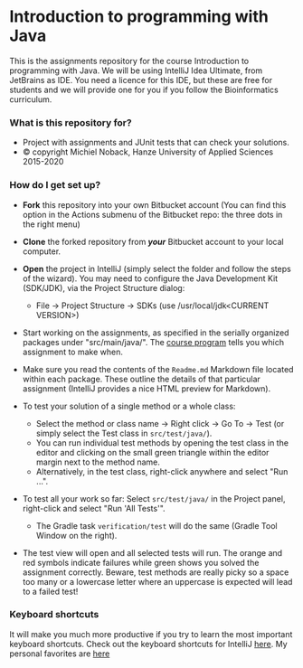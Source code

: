 # Introduction to programming with Java #

This is the assignments repository for the course Introduction to programming with Java.
We will be using IntelliJ Idea Ultimate, from JetBrains as IDE. 
You need a licence for this IDE, but these are free for students and we will provide one for you if you follow the Bioinformatics curriculum.

### What is this repository for?

* Project with assignments and JUnit tests that can check your solutions.
* &copy; copyright Michiel Noback, Hanze University of Applied Sciences 2015-2020

### How do I get set up?

* **Fork** this repository into your own Bitbucket account (You can find this option in the Actions submenu of the Bitbucket repo: the three dots in the right menu)  

* **Clone** the forked repository from **_your_** Bitbucket account to your local computer. 

* **Open** the project in IntelliJ (simply select the folder and follow the steps of the wizard).
 You may need to configure the Java Development Kit (SDK/JDK), via the Project Structure dialog:  
    - File &rarr; Project Structure &rarr; SDKs (use /usr/local/jdk&lt;CURRENT VERSION&GT;)

* Start working on the assignments, as specified in the serially organized packages under "src/main/java/". The [course program](https://michielnoback.github.io/bincourses/course_contents/java_intro/course_program.html) tells you which assignment to make when. 

* Make sure you read the contents of the `Readme.md` Markdown file located within each package. These outline the details of that particular assignment (IntelliJ provides a nice HTML preview for Markdown). 

* To test your solution of a single method or a whole class: 
    - Select the method or class name &rarr; Right click &rarr; Go To &rarr; Test (or simply select the Test class in `src/test/java/`).
    - You can run individual test methods by opening the test class in the editor and clicking on the small green triangle within the editor margin next to the method name. 
    - Alternatively, in the test class, right-click anywhere and select "Run ...". 

* To test all your work so far: Select `src/test/java/` in the Project panel, right-click and select "Run 'All Tests'". 
    - The Gradle task  `verification/test` will do the same (Gradle Tool Window on the right).

* The test view will open and all selected tests will run. The orange and red symbols indicate failures while green shows you solved the assignment correctly. Beware, test methods are really picky so a space too many or a lowercase letter where an uppercase is expected will lead to a failed test!  

### Keyboard shortcuts
It will make you much more productive if you try to learn the most important keyboard shortcuts. 
Check out the keyboard shortcuts for IntelliJ 
[here](https://resources.jetbrains.com/storage/products/intellij-idea/docs/IntelliJIDEA_ReferenceCard.pdf).
My personal favorites are [here](https://michielnoback.github.io/java_gitbook/shortcuts.html)

